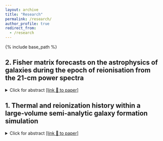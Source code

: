 ```yaml
---
layout: archive
title: "Research"
permalink: /research/
author_profile: true
redirect_from:
  - /research
---
```


{% include base_path %}

## 2\. Fisher matrix forecasts on the astrophysics of galaxies during the epoch of reionisation from the 21-cm power spectra
<details>
<summary>Click for abstract <a href="https://ui.adsabs.harvard.edu/abs/arXiv:2305.05104">[link 🔗 to paper]</a></summary>

  The hyperfine 21-cm transition of neutral hydrogen from the early Universe ($z>5$) is a sensitive probe of the formation and evolution of the first luminous sources. Using the Fisher matrix formalism we explore the complex and degenerate high-dimensional parameter space associated with the high-$z$ sources of this era and forecast quantitative constraints from a future 21-cm power spectrum  (21-cm PS) detection. This is achieved using MERAXES, a coupled semi-analytic galaxy formation model and reionisation simulation, applied to an $N$-body halo merger tree with a statistically complete population of all atomically cooled galaxies out to $z\sim20$. Our mock observation assumes a 21-cm detection spanning $z \in [5, 24]$ from a 1000 h mock observation with the forthcoming Square Kilometre Array and is calibrated with respect to ultraviolet luminosity functions (UV LFs) at $z\in[5, 10]$, the optical depth of CMB photons to Thompson scattering from Planck, and various constraints on the IGM neutral fraction at $z > 5$. In this work, we focus on the X-ray luminosity, ionising UV photon escape fraction, star formation and supernova feedback of the first galaxies. We demonstrate that it is possible to recover 5 of the 8 parameters describing these properties with better than $50$ per cent precision using just the 21-cm PS. By combining with UV LFs, we are able to improve our forecast, with 5 of the 8 parameters constrained to better than $10$ per cent (and all below 50 per cent).

</details>


## 1\. Thermal and reionization history within a large-volume semi-analytic galaxy formation simulation
<details>
<summary>Click for abstract <a href="(https://ui.adsabs.harvard.edu/abs/2022arXiv221008910B/abstract)">[link 🔗 to paper]</a></summary>


We predict the 21-cm global signal and power spectra during the Epoch of Reionisation using the MERAXES semi-analytic galaxy formation and reionisation model, updated to include X-ray heating and thermal evolution of the intergalactic medium. Studying the formation and evolution of galaxies together with the reionisation of cosmic hydrogen using semi-analytic models (such as MERAXES) requires *N*-body simulations within large volumes and high mass resolutions. For this, we use a simulation of side-length $210~h^{-1}$ Mpc with $4320^3$ particles resolving dark matter haloes to masses of $5\times10^8~h^{-1}~M_\odot$. To reach the mass resolution of atomically cooled galaxies, thought to be the dominant population contributing to reionisation, at $z=20$ of $\sim 2\times10^7~h^{-1}~M_\odot$, we augment this simulation using the DARKFOREST Monte-Carlo merger tree algorithm (achieving an effective particle count of $\sim10^{12}$). Using this augmented simulation we explore the impact of mass resolution on the predicted reionisation history as well as the impact of X-ray heating on the 21-cm global signal and the 21-cm power spectra. We also explore the cosmic variance of 21-cm statistics within $70^{3}$ $h^{-3}$ Mpc$^3$ sub-volumes. We find that the midpoint of reionisation varies by $\Delta z\sim0.8$ and that the cosmic variance on the power spectrum is underestimated by a factor of 2-4 at $k\sim$ 0.1-0.4 Mpc$^{-1}$ due to the non-Gaussian nature of the 21-cm signal. To our knowledge, this work represents the first model of both reionisation and galaxy formation which resolves low-mass atomically cooled galaxies while simultaneously sampling sufficiently large scales necessary for exploring the effects of X-rays in the early Universe.

</details>
